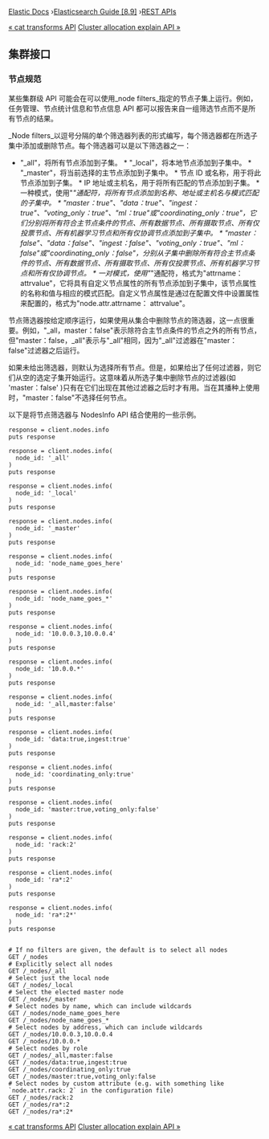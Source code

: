 

[Elastic Docs](/guide/) ›[Elasticsearch Guide [8.9]](index.md) ›[REST
APIs](rest-apis.md)

[« cat transforms API](cat-transforms.md) [Cluster allocation explain API
»](cluster-allocation-explain.md)

## 集群接口

### 节点规范

某些集群级 API 可能会在可以使用_node filters_指定的节点子集上运行。例如，任务管理、节点统计信息和节点信息 API 都可以报告来自一组筛选节点而不是所有节点的结果。

_Node filters_以逗号分隔的单个筛选器列表的形式编写，每个筛选器都在所选子集中添加或删除节点。每个筛选器可以是以下筛选器之一：

* "_all"，将所有节点添加到子集。  * "_local"，将本地节点添加到子集中。  * "_master"，将当前选择的主节点添加到子集中。  * 节点 ID 或名称，用于将此节点添加到子集。  * IP 地址或主机名，用于将所有匹配的节点添加到子集。  * 一种模式，使用"*"通配符，将所有节点添加到名称、地址或主机名与模式匹配的子集中。  * "master：true"、"data：true"、"ingest：true"、"voting_only：true"、"ml：true"或"coordinating_only：true"，它们分别将所有符合主节点条件的节点、所有数据节点、所有摄取节点、所有仅投票节点、所有机器学习节点和所有仅协调节点添加到子集中。  * "master：false"、"data：false"、"ingest：false"、"voting_only：true"、"ml：false"或"coordinating_only：false"，分别从子集中删除所有符合主节点条件的节点、所有数据节点、所有摄取节点、所有仅投票节点、所有机器学习节点和所有仅协调节点。  * 一对模式，使用"*"通配符，格式为"attrname：attrvalue"，它将具有自定义节点属性的所有节点添加到子集中，该节点属性的名称和值与相应的模式匹配。自定义节点属性是通过在配置文件中设置属性来配置的，格式为"node.attr.attrname： attrvalue"。

节点筛选器按给定顺序运行，如果使用从集合中删除节点的筛选器，这一点很重要。例如，"_all，master：false"表示除符合主节点条件的节点之外的所有节点，但"master：false，_all"表示与"_all"相同，因为"_all"过滤器在"master：false"过滤器之后运行。

如果未给出筛选器，则默认为选择所有节点。但是，如果给出了任何过滤器，则它们从空的选定子集开始运行。这意味着从所选子集中删除节点的过滤器(如 'master：false' )只有在它们出现在其他过滤器之后时才有用。当在其播种上使用时，"master：false"不选择任何节点。

以下是将节点筛选器与 NodesInfo API 结合使用的一些示例。

    
    
    response = client.nodes.info
    puts response
    
    response = client.nodes.info(
      node_id: '_all'
    )
    puts response
    
    response = client.nodes.info(
      node_id: '_local'
    )
    puts response
    
    response = client.nodes.info(
      node_id: '_master'
    )
    puts response
    
    response = client.nodes.info(
      node_id: 'node_name_goes_here'
    )
    puts response
    
    response = client.nodes.info(
      node_id: 'node_name_goes_*'
    )
    puts response
    
    response = client.nodes.info(
      node_id: '10.0.0.3,10.0.0.4'
    )
    puts response
    
    response = client.nodes.info(
      node_id: '10.0.0.*'
    )
    puts response
    
    response = client.nodes.info(
      node_id: '_all,master:false'
    )
    puts response
    
    response = client.nodes.info(
      node_id: 'data:true,ingest:true'
    )
    puts response
    
    response = client.nodes.info(
      node_id: 'coordinating_only:true'
    )
    puts response
    
    response = client.nodes.info(
      node_id: 'master:true,voting_only:false'
    )
    puts response
    
    response = client.nodes.info(
      node_id: 'rack:2'
    )
    puts response
    
    response = client.nodes.info(
      node_id: 'ra*:2'
    )
    puts response
    
    response = client.nodes.info(
      node_id: 'ra*:2*'
    )
    puts response
    
    
    # If no filters are given, the default is to select all nodes
    GET /_nodes
    # Explicitly select all nodes
    GET /_nodes/_all
    # Select just the local node
    GET /_nodes/_local
    # Select the elected master node
    GET /_nodes/_master
    # Select nodes by name, which can include wildcards
    GET /_nodes/node_name_goes_here
    GET /_nodes/node_name_goes_*
    # Select nodes by address, which can include wildcards
    GET /_nodes/10.0.0.3,10.0.0.4
    GET /_nodes/10.0.0.*
    # Select nodes by role
    GET /_nodes/_all,master:false
    GET /_nodes/data:true,ingest:true
    GET /_nodes/coordinating_only:true
    GET /_nodes/master:true,voting_only:false
    # Select nodes by custom attribute (e.g. with something like `node.attr.rack: 2` in the configuration file)
    GET /_nodes/rack:2
    GET /_nodes/ra*:2
    GET /_nodes/ra*:2*

[« cat transforms API](cat-transforms.md) [Cluster allocation explain API
»](cluster-allocation-explain.md)
